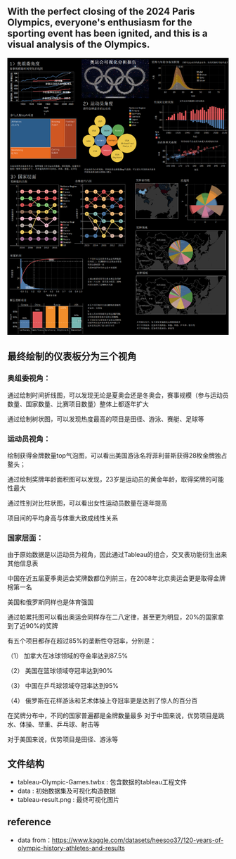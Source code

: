 ## With the perfect closing of the 2024 Paris Olympics, everyone's enthusiasm for the sporting event has been ignited, and this is a visual analysis of the Olympics.
![Olympic Games Visualization](tableau-result.png)

## 最终绘制的仪表板分为三个视角
### 奥组委视角：
通过绘制时间折线图，可以发现无论是夏奥会还是冬奥会，赛事规模（参与运动员数量、国家数量、比赛项目数量）整体上都逐年扩大

通过绘制树状图，可以发现热度最高的项目是田径、游泳、赛艇、足球等
### 运动员视角：
绘制获得金牌数量top气泡图，可以看出美国游泳名将菲利普斯获得28枚金牌独占鳌头；

通过绘制奖牌年龄面积图可以发现，23岁是运动员的黄金年龄，取得奖牌的可能性最大

通过性别对比柱状图，可以看出女性运动员数量在逐年提高

项目间的平均身高与体重大致成线性关系
### 国家层面：
由于原始数据是以运动员为视角，因此通过Tableau的组合，交叉表功能衍生出来其他信息表

中国在近五届夏季奥运会奖牌数都位列前三，在2008年北京奥运会更是取得金牌榜第一名

美国和俄罗斯同样也是体育强国

通过帕累托图可以看出奥运会同样存在二八定律，甚至更为明显，20%的国家拿到了近90%的奖牌

有五个项目都存在超过85%的垄断性夺冠率，分别是：

（1）	加拿大在冰球领域的夺金率达到87.5%

（2）	美国在篮球领域夺冠率达到90%

（3）	中国在乒乓球领域夺冠率达到95%

（4）	俄罗斯在花样游泳和艺术体操上夺冠率更是达到了惊人的百分百

在奖牌分布中，不同的国家普遍都是金牌数量最多
对于中国来说，优势项目是跳水、体操、举重、乒乓球、射击等

对于美国来说，优势项目是田径、游泳等

## 文件结构
- tableau-Olympic-Games.twbx : 包含数据的tableau工程文件
- data : 初始数据集及可视化构造数据
- tableau-result.png : 最终可视化图片

## reference
- data from：https://www.kaggle.com/datasets/heesoo37/120-years-of-olympic-history-athletes-and-results

